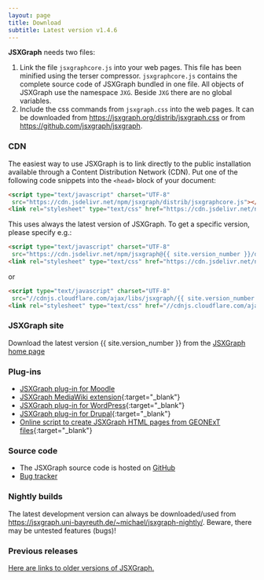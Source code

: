 ```yaml
---
layout: page
title: Download
subtitle: Latest version v1.4.6
---
```


**JSXGraph** needs two files:

1. Link the file `jsxgraphcore.js` into your web pages. This file has been minified using the terser compressor. `jsxgraphcore.js` contains the complete source code of JSXGraph bundled in one file. All objects of JSXGraph use the namespace `JXG`. Beside `JXG` there are no global variables.
2. Include the css commands from `jsxgraph.css` into the web pages. It can be downloaded from <https://jsxgraph.org/distrib/jsxgraph.css> or from <https://github.com/jsxgraph/jsxgraph>.

### CDN

The easiest way to use JSXGraph is to link directly to the public installation available through a Content Distribution Network (CDN). 
Put one of the following code snippets into the `<head>` block of your document:

```html
<script type="text/javascript" charset="UTF-8"
 src="https://cdn.jsdelivr.net/npm/jsxgraph/distrib/jsxgraphcore.js"></script>
<link rel="stylesheet" type="text/css" href="https://cdn.jsdelivr.net/npm/jsxgraph/distrib/jsxgraph.css" />
```

This uses always the latest version of JSXGraph.
To get a specific version, please specify e.g.:

```html
<script type="text/javascript" charset="UTF-8"
 src="https://cdn.jsdelivr.net/npm/jsxgraph@{{ site.version_number }}/distrib/jsxgraphcore.js"></script>
<link rel="stylesheet" type="text/css" href="https://cdn.jsdelivr.net/npm/jsxgraph@{{ site.version_number }}/distrib/jsxgraph.css" />
```

or

```html
<script type="text/javascript" charset="UTF-8"
 src="//cdnjs.cloudflare.com/ajax/libs/jsxgraph/{{ site.version_number }}/jsxgraphcore.js"></script>
<link rel="stylesheet" type="text/css" href="//cdnjs.cloudflare.com/ajax/libs/jsxgraph/{{ site.version_number }}/jsxgraph.css" />
```

### JSXGraph site
Download the latest version {{ site.version_number }} from the [JSXGraph home page](https://jsxgraph.org/distrib/jsxgraphcore.js)


### Plug-ins
* [JSXGraph plug-in for Moodle](https://github.com/jsxgraph/moodle-jsxgraph-plugin)
* [JSXGraph MediaWiki extension](https://www.mediawiki.org/wiki/Extension:JSXGraph){:target="_blank"}
* [JSXGraph plug-in for WordPress](https://wordpress.org/extend/plugins/jsxgraph){:target="_blank"}
* [JSXGraph plug-in for Drupal](https://drupal.org/project/jsxgraph){:target="_blank"}
* [Online script to create JSXGraph HTML pages from GEONExT files](http://did.mat.uni-bayreuth.de/~matthias/jsxgraph/creator){:target="_blank"}

### Source code

* The JSXGraph source code is hosted on [GitHub](https://github.com/jsxgraph/jsxgraph)
* [Bug tracker](https://github.com/jsxgraph/jsxgraph/issues)

### Nightly builds

The latest development version can always be downloaded/used from <https://jsxgraph.uni-bayreuth.de/~michael/jsxgraph-nightly/>.
Beware, there may be untested features (bugs)!

### Previous releases

[Here are links to older versions of JSXGraph.](https://jsxgraph.org/wp/previousreleases/)
